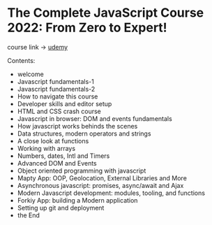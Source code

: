 # The Complete JavaScript Course 2022: From Zero to Expert!

course link -> [udemy](https://www.udemy.com/course/the-complete-javascript-course/)

Contents:

- welcome
- Javascript fundamentals-1
- Javascript fundamentals-2
- How to navigate this course
- Developer skills and editor setup
- HTML and CSS crash course
- Javascript in browser: DOM and events fundamentals
- How javascript works behinds the scenes
- Data structures, modern operators and strings
- A close look at functions
- Working with arrays
- Numbers, dates, Intl and Timers
- Advanced DOM and Events
- Object oriented programming with javascript
- Mapty App: OOP, Geolocation, External Libraries and More
- Asynchronous javascript: promises, async/await and Ajax
- Modern Javascript development: modules, tooling, and functions
- Forkiy App: building a Modern application
- Setting up git and deployment
- the End
